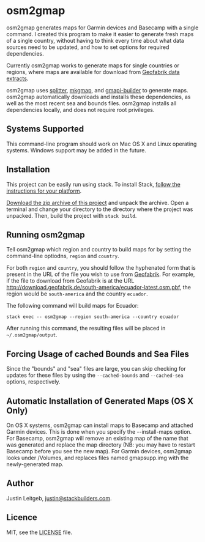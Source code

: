 # osm2gmap

osm2gmap generates maps for Garmin devices and Basecamp with a single
command. I created this program to make it easier to generate fresh
maps of a single country, without having to think every time about
what data sources need to be updated, and how to set options for
required dependencies.

Currently osm2gmap works to generate maps for single countries or
regions, where maps are available for download from [Geofabrik data
extracts](http://download.geofabrik.de/).

osm2gmap uses [splitter](http://www.mkgmap.org.uk/doc/splitter.html),
[mkgmap](http://www.mkgmap.org.uk/doc/index.html), and
[gmapi-builder](http://wiki.openstreetmap.org/wiki/Gmapibuilder) to
generate maps. osm2gmap automatically downloads and installs these
dependencies, as well as the most recent sea and bounds
files. osm2gmap installs all dependencies locally, and does not
require root privileges.

## Systems Supported

This command-line program should work on Mac OS X and Linux operating
systems. Windows support may be added in the future.

## Installation

This project can be easily run using stack. To install Stack,
[follow the instructions for your platform](http://docs.haskellstack.org/en/stable/README.html#how-to-install).

[Download the zip archive of this
project](https://github.com/jsl/osm2gmap/archive/master.zip) and
unpack the archive. Open a terminal and change your directory to the
directory where the project was unpacked. Then, build the project with
`stack build`.

## Running osm2gmap

Tell osm2gmap which region and country to build maps for by
setting the command-line optiodns, `region` and `country`.

For both `region` and `country`, you should follow the
hyphenated form that is present in the URL of the file you wish to use
from [Geofabrik](http://download.geofabrik.de/). For example, if the
file to download from Geofabrik is at the URL
http://download.geofabrik.de/south-america/ecuador-latest.osm.pbf, the
region would be `south-america` and the country `ecuador`.

The following command will build maps for Ecuador:

```
stack exec -- osm2gmap --region south-america --country ecuador
```

After running this command, the resulting files will be placed in
`~/.osm2gmap/output`.

## Forcing Usage of cached Bounds and Sea Files

Since the "bounds" and "sea" files are large, you can skip checking
for updates for these files by using the `--cached-bounds` and
`--cached-sea` options, respectively.

## Automatic Installation of Generated Maps (OS X Only)

On OS X systems, osm2gmap can install maps to Basecamp and attached
Garmin devices. This is done when you specify the --install-maps
option. For Basecamp, osm2gmap will remove an existing map of the name
that was generated and replace the map directory (NB: you may have to
restart Basecamp before you see the new map). For Garmin devices,
osm2gmap looks under /Volumes, and replaces files named gmapsupp.img
with the newly-generated map.

## Author

Justin Leitgeb, <justin@stackbuilders.com>.

## Licence

MIT, see the [LICENSE](LICENSE) file.
